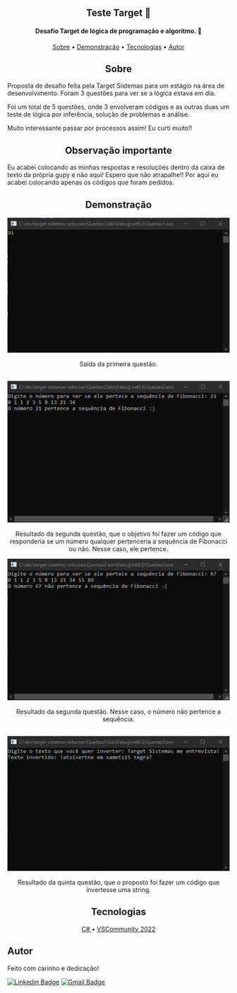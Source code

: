 <h2 align="center" id ="sobre">Teste Target 🎯</h2>

<h4 align="center"> 
	Desafio Target de lógica de programação e algoritmo. 🧵
</h4>

<p align="center">
 <a href="#sobre">Sobre</a> • 
 <a href="#demonstracao">Demonstração</a> • 
 <a href="#tecnologias">Tecnologias</a> • 
 <a href="#autor">Autor</a>
</p>

<h2 align="center" id="sobre">Sobre</h2>
<p>
  Proposta de desafio feita pela Target Sistemas para um estágio na área de desenvolvimento.
  Foram 3 questões para ver se a lógica estava em dia.
</p>
<p>
  Foi um total de 5 questões, onde 3 envolveram códigos e as outras duas um teste de lógica por inferência, solução de problemas e análise.

  Muito interessante passar por processos assim! Eu curti muito!!
</p>

<h2 align="center" id="obs-importante">Observação importante</h2>
<p>
  Eu acabei colocando as minhas respostas e resoluções dentro da caixa de texto da própria gupy e não aqui! Espero que não atrapalhe!!
  Por aqui eu acabei colocando apenas os códigos que foram pedidos. 
</p>

<h2 align="center" id="demonstracao"> Demonstração </h2>
<div align="center">
 	<img src="./assets/prompt-questao1.png"></img>
	<p>Saída da primeira questão. </p>
	<h2></h2>
	<img src="./assets/prompt-questao2-true.png"></img>
	<p>Resultado da segunda questão, que o objetivo foi fazer um código que responderia se um número qualquer pertenceria a sequência de Fibonacci ou não. Nesse caso, ele pertence.</p>
	<img src="./assets/prompt-questao2-false.png"></img>
	<p>Resultado da segunda questão. Nesse caso, o número não pertence a sequência.</p>
	<h2></h2>
	<img src="./assets/prompt-questao5.png"></img>
	<p>Resultado da quinta questão, que o proposto foi fazer um código que invertesse uma string.</p>
</div>

<h2 align="center" id="tecnologias">
  Tecnologias
 </h2>
 <p align="center">
      	 <a href="https://learn.microsoft.com/pt-br/dotnet/csharp/"> C# </a> •
	 <a href="https://learn.microsoft.com/en-us/visualstudio/windows/?view=vs-2022"> VSCommunity 2022</a> 
</p>

## Autor
Feito com carinho e dedicação!


[![Linkedin Badge](https://img.shields.io/badge/-MarcoSousa-blue?style=flat-square&logo=Linkedin&logoColor=white&link=https://www.linkedin.com/in/marccosousa/)](https://www.linkedin.com/in/marccosousa/)
[![Gmail Badge](https://img.shields.io/badge/-marcosousacontato@gmail.com-c14438?style=flat-square&logo=Gmail&logoColor=white&link=mailto:marcososuacontato@gmail.com)](mailto:marcosousacontato@gmail.com)
